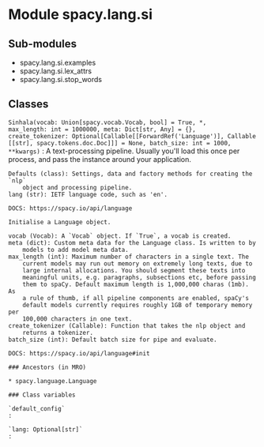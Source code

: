 Module spacy.lang.si
====================

Sub-modules
-----------
* spacy.lang.si.examples
* spacy.lang.si.lex_attrs
* spacy.lang.si.stop_words

Classes
-------

`Sinhala(vocab: Union[spacy.vocab.Vocab, bool] = True, *, max_length: int = 1000000, meta: Dict[str, Any] = {}, create_tokenizer: Optional[Callable[[ForwardRef('Language')], Callable[[str], spacy.tokens.doc.Doc]]] = None, batch_size: int = 1000, **kwargs)`
:   A text-processing pipeline. Usually you'll load this once per process,
    and pass the instance around your application.
    
    Defaults (class): Settings, data and factory methods for creating the `nlp`
        object and processing pipeline.
    lang (str): IETF language code, such as 'en'.
    
    DOCS: https://spacy.io/api/language
    
    Initialise a Language object.
    
    vocab (Vocab): A `Vocab` object. If `True`, a vocab is created.
    meta (dict): Custom meta data for the Language class. Is written to by
        models to add model meta data.
    max_length (int): Maximum number of characters in a single text. The
        current models may run out memory on extremely long texts, due to
        large internal allocations. You should segment these texts into
        meaningful units, e.g. paragraphs, subsections etc, before passing
        them to spaCy. Default maximum length is 1,000,000 charas (1mb). As
        a rule of thumb, if all pipeline components are enabled, spaCy's
        default models currently requires roughly 1GB of temporary memory per
        100,000 characters in one text.
    create_tokenizer (Callable): Function that takes the nlp object and
        returns a tokenizer.
    batch_size (int): Default batch size for pipe and evaluate.
    
    DOCS: https://spacy.io/api/language#init

    ### Ancestors (in MRO)

    * spacy.language.Language

    ### Class variables

    `default_config`
    :

    `lang: Optional[str]`
    :